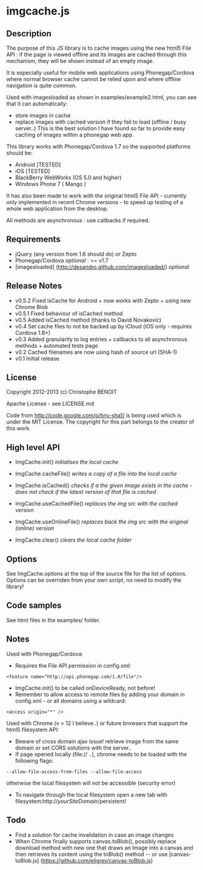 imgcache.js
===========

Description
-----------
The purpose of this JS library is to cache images using the new html5 File API : if the page is viewed offline and its images are cached through this mechanism, they will be shown instead of an empty image.

It is especially useful for mobile web applications using Phonegap/Cordova where normal browser cache cannot be relied upon and where offline navigation is quite common.

Used with imagesloaded as shown in examples/example2.html, you can see that it can automatically:
* store images in cache
* replace images with cached version if they fail to load (offline / busy server..)
This is the best solution I have found so far to provide easy caching of images within a phonegap web app.

This library works with Phonegap/Cordova 1.7 so the supported platforms should be:
* Android [TESTED]
* iOS [TESTED]
* BlackBerry WebWorks (OS 5.0 and higher)
* Windows Phone 7 ( Mango )

It has also been made to work with the original html5 File API - currently only implemented in recent Chrome versions - to speed up testing of a whole web application from the desktop.

All methods are asynchronous : use callbacks if required.

Requirements
------------
* jQuery (any version from 1.6 should do) or Zepto
* Phonegap/Cordova *optional* : >= v1.7
* [imagesloaded] (http://desandro.github.com/imagesloaded/) *optional*

Release Notes
-------------
* v0.5.2 Fixed isCache for Android  + now works with Zepto + using new Chrome Blob
* v0.5.1 Fixed behaviour of isCached method
* v0.5 Added isCached method (thanks to David Novakovic)
* v0.4 Set cache files to not be backed up by iCloud (iOS only - requires Cordova 1.8+)
* v0.3 Added granularity to log entries + callbacks to all asynchronous methods + automated tests page
* v0.2 Cached filenames are now using hash of source url (SHA-1)
* v0.1 Initial release

License
-------
Copyright 2012-2013 (c) Christophe BENOIT

Apache License - see LICENSE.md

Code from http://code.google.com/p/tiny-sha1/ is being used which is under the MIT License.
The copyright for this part belongs to the creator of this work.

High level API
--------------
* ImgCache.init() *initialises the local cache*
* ImgCache.cacheFile() *writes a copy of a file into the local cache*
* ImgCache.isCached() *checks if a the given image exists in the cache - does not check if the latest version of that file is cached*
* ImgCache.useCachedFile() *replaces the img src with the cached version*
* ImgCache.useOnlineFile() *replaces back the img src with the original (online) version*

* ImgCache.clear() *clears the local cache folder*

Options
-------
See ImgCache.options at the top of the source file for the list of options.
Options can be overriden from your own script, no need to modify the library!

Code samples
------------
See html files in the examples/ folder.

Notes
-----
Used with Phonegap/Cordova:
* Requires the File API permission in config.xml:
```
<feature name="http://api.phonegap.com/1.0/file"/>
```
* ImgCache.init() to be called onDeviceReady, not before!
* Remember to allow access to remote files by adding your domain in config.xml - or all domains using a wildcard:
```
<access origin="*" />
```

Used with Chrome (v > 12 I believe..) or future browsers that support the html5 filesystem API:
* Beware of cross domain ajax issue! retrieve image from the same domain or set CORS solutions with the server..
* If page opened locally (file:// ..), chrome needs to be loaded with the following flags:
```
--allow-file-access-from-files --allow-file-access
```
otherwise the local filesystem will not be accessible (security error)
* To navigate through the local filesystem open a new tab with filesystem:http://*yourSiteDomain*/persistent/

Todo
----
* Find a solution for cache invalidation in case an image changes
* When Chrome finally supports canvas.toBlob(), possibly replace download method with new one that draws an Image into a canvas and then retrieves its content using the toBlob() method -- or use [canvas-toBlob.js] (https://github.com/eligrey/canvas-toBlob.js)
